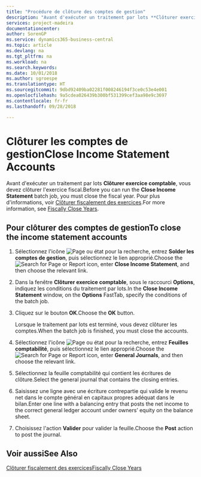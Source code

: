 ```yaml
---
title: "Procédure de clôture des comptes de gestion"
description: "Avant d'exécuter un traitement par lots **Clôturer exercice comptable**, vous devez clôturer l'exercice fiscal."
services: project-madeira
documentationcenter: 
author: SorenGP
ms.service: dynamics365-business-central
ms.topic: article
ms.devlang: na
ms.tgt_pltfrm: na
ms.workload: na
ms.search.keywords: 
ms.date: 10/01/2018
ms.author: sgroespe
ms.translationtype: HT
ms.sourcegitcommit: 9dbd92409ba02281f008246194f3ce0c53e4e001
ms.openlocfilehash: 9a5cdea026439b300bf531399cef3aa98e9c3697
ms.contentlocale: fr-fr
ms.lasthandoff: 09/28/2018

---
```

# <a name="close-income-statement-accounts"></a><span data-ttu-id="e08f6-103">Clôturer les comptes de gestion</span><span class="sxs-lookup"><span data-stu-id="e08f6-103">Close Income Statement Accounts</span></span>
<span data-ttu-id="e08f6-104">Avant d'exécuter un traitement par lots **Clôturer exercice comptable**, vous devez clôturer l'exercice fiscal.</span><span class="sxs-lookup"><span data-stu-id="e08f6-104">Before you can run the **Close Income Statement** batch job, you must close the fiscal year.</span></span> <span data-ttu-id="e08f6-105">Pour plus d'informations, voir [Clôturer fiscalement des exercices](how-to-fiscally-close-years.md).</span><span class="sxs-lookup"><span data-stu-id="e08f6-105">For more information, see [Fiscally Close Years](how-to-fiscally-close-years.md).</span></span>  

## <a name="to-close-the-income-statement-accounts"></a><span data-ttu-id="e08f6-106">Pour clôturer des comptes de gestion</span><span class="sxs-lookup"><span data-stu-id="e08f6-106">To close the income statement accounts</span></span>  

1.  <span data-ttu-id="e08f6-107">Sélectionnez l'icône ![Page ou état pour la recherche](../../media/ui-search/search_small.png "Page ou état pour la recherche"), entrez **Solder les comptes de gestion**, puis sélectionnez le lien approprié.</span><span class="sxs-lookup"><span data-stu-id="e08f6-107">Choose the ![Search for Page or Report](../../media/ui-search/search_small.png "Search for Page or Report icon") icon, enter **Close Income Statement**, and then choose the relevant link.</span></span>  
2.  <span data-ttu-id="e08f6-108">Dans la fenêtre **Clôturer exercice comptable**, sous le raccourci **Options**, indiquez les conditions du traitement par lots.</span><span class="sxs-lookup"><span data-stu-id="e08f6-108">In the **Close Income Statement** window, on the **Options** FastTab, specify the conditions of the batch job.</span></span>  
3.  <span data-ttu-id="e08f6-109">Cliquez sur le bouton **OK**.</span><span class="sxs-lookup"><span data-stu-id="e08f6-109">Choose the **OK** button.</span></span>  

    <span data-ttu-id="e08f6-110">Lorsque le traitement par lots est terminé, vous devez clôturer les comptes.</span><span class="sxs-lookup"><span data-stu-id="e08f6-110">When the batch job is finished, you must close the accounts.</span></span>  

4.  <span data-ttu-id="e08f6-111">Sélectionnez l'icône ![Page ou état pour la recherche](../../media/ui-search/search_small.png "Page ou état pour la recherche"), entrez **Feuilles comptabilité**, puis sélectionnez le lien approprié.</span><span class="sxs-lookup"><span data-stu-id="e08f6-111">Choose the ![Search for Page or Report](../../media/ui-search/search_small.png "Search for Page or Report icon") icon, enter **General Journals**, and then choose the relevant link.</span></span>  
5.  <span data-ttu-id="e08f6-112">Sélectionnez la feuille comptabilité qui contient les écritures de clôture.</span><span class="sxs-lookup"><span data-stu-id="e08f6-112">Select the general journal that contains the closing entries.</span></span>  
6.  <span data-ttu-id="e08f6-113">Saisissez une ligne avec une écriture contrepartie qui valide le revenu net dans le compte général en capitaux propres adéquat dans le bilan.</span><span class="sxs-lookup"><span data-stu-id="e08f6-113">Enter one line with a balancing entry that posts the net income to the correct general ledger account under owners’ equity on the balance sheet.</span></span>  
7.  <span data-ttu-id="e08f6-114">Choisissez l'action **Valider** pour valider la feuille.</span><span class="sxs-lookup"><span data-stu-id="e08f6-114">Choose the **Post** action to post the journal.</span></span>  

## <a name="see-also"></a><span data-ttu-id="e08f6-115">Voir aussi</span><span class="sxs-lookup"><span data-stu-id="e08f6-115">See Also</span></span>  
 [<span data-ttu-id="e08f6-116">Clôturer fiscalement des exercices</span><span class="sxs-lookup"><span data-stu-id="e08f6-116">Fiscally Close Years</span></span>](how-to-fiscally-close-years.md)

